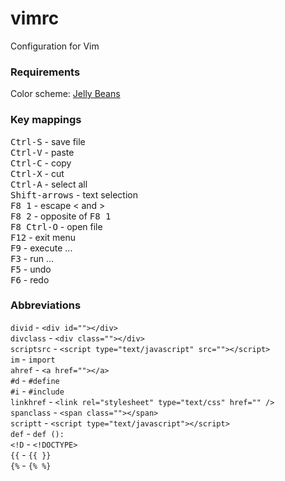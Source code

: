 vimrc
=====

Configuration for Vim

### Requirements ###
Color scheme: [Jelly Beans](https://github.com/nanotech/jellybeans.vim)<br/>

### Key mappings ###
<kbd>Ctrl-S</kbd> - save file<br/>
<kbd>Ctrl-V</kbd> - paste<br/>
<kbd>Ctrl-C</kbd> - copy<br/>
<kbd>Ctrl-X</kbd> - cut<br/>
<kbd>Ctrl-A</kbd> - select all<br/>
<kbd>Shift-arrows</kbd> - text selection<br/>
<kbd>F8 1</kbd> - escape &lt; and &gt;<br/>
<kbd>F8 2</kbd> - opposite of <kbd>F8 1</kbd><br/>
<kbd>F8 Ctrl-O</kbd> - open file<br/>
<kbd>F12</kbd> - exit menu<br/>
<kbd>F9</kbd> - execute ...<br/>
<kbd>F3</kbd> - run ...<br/>
<kbd>F5</kbd> - undo<br/>
<kbd>F6</kbd> - redo<br/>

### Abbreviations ###
```divid``` - ```<div id=""></div>```<br/>
```divclass``` - ```<div class=""></div>```<br/>
```scriptsrc``` - ```<script type="text/javascript" src=""></script>```<br/>
```im``` - ```import```<br/>
```ahref``` - ```<a href=""></a>```<br/>
```#d``` - ```#define```<br/>
```#i``` - ```#include```<br/>
```linkhref``` - ```<link rel="stylesheet" type="text/css" href="" />```<br/>
```spanclass``` - ```<span class=""></span>```<br/>
```scriptt``` - ```<script type="text/javascript"></script>```<br/>
```def``` - ```def ():```<br/>
```<!D``` - ```<!DOCTYPE>```<br/>
```{{``` - ```{{ }}```<br/>
```{%``` - ```{% %}```<br/>
